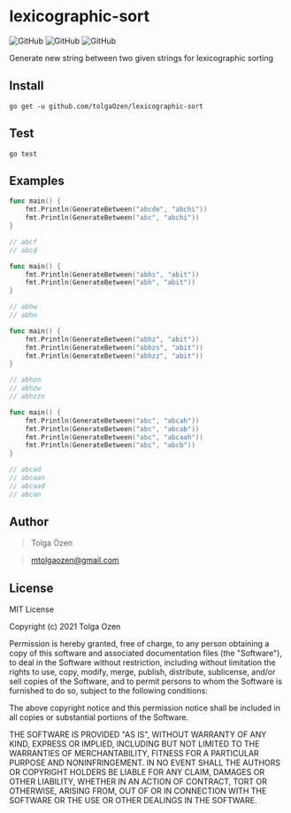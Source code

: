 # lexicographic-sort

![GitHub](https://img.shields.io/github/go-mod/go-version/tolgaOzen/lexicographic-sort)
![GitHub](https://img.shields.io/github/last-commit/tolgaOzen/lexicographic-sort)
![GitHub](https://img.shields.io/github/license/tolgaOzen/lexicographic-sort)

Generate new string between two given strings for lexicographic sorting

## Install
```
go get -u github.com/tolgaOzen/lexicographic-sort
```

## Test
```
go test
```

## Examples

```go
func main() {
    fmt.Println(GenerateBetween("abcde", "abchi"))
    fmt.Println(GenerateBetween("abc", "abchi"))
}

// abcf
// abcd
```

```go
func main() {
    fmt.Println(GenerateBetween("abhs", "abit"))
    fmt.Println(GenerateBetween("abh", "abit"))
}

// abhw
// abhn
```


```go
func main() {
    fmt.Println(GenerateBetween("abhz", "abit"))
    fmt.Println(GenerateBetween("abhzs", "abit"))
    fmt.Println(GenerateBetween("abhzz", "abit"))
}

// abhzn
// abhzw
// abhzzn
```

```go
func main() {
    fmt.Println(GenerateBetween("abc", "abcah"))
    fmt.Println(GenerateBetween("abc", "abcab"))
    fmt.Println(GenerateBetween("abc", "abcaah"))
    fmt.Println(GenerateBetween("abc", "abcb"))
}

// abcad
// abcaan
// abcaad
// abcan
```

## Author
>Tolga Özen

>mtolgaozen@gmail.com

## License

MIT License

Copyright (c) 2021 Tolga Ozen

Permission is hereby granted, free of charge, to any person obtaining a copy
of this software and associated documentation files (the "Software"), to deal
in the Software without restriction, including without limitation the rights
to use, copy, modify, merge, publish, distribute, sublicense, and/or sell
copies of the Software, and to permit persons to whom the Software is
furnished to do so, subject to the following conditions:

The above copyright notice and this permission notice shall be included in all
copies or substantial portions of the Software.

THE SOFTWARE IS PROVIDED "AS IS", WITHOUT WARRANTY OF ANY KIND, EXPRESS OR
IMPLIED, INCLUDING BUT NOT LIMITED TO THE WARRANTIES OF MERCHANTABILITY,
FITNESS FOR A PARTICULAR PURPOSE AND NONINFRINGEMENT. IN NO EVENT SHALL THE
AUTHORS OR COPYRIGHT HOLDERS BE LIABLE FOR ANY CLAIM, DAMAGES OR OTHER
LIABILITY, WHETHER IN AN ACTION OF CONTRACT, TORT OR OTHERWISE, ARISING FROM,
OUT OF OR IN CONNECTION WITH THE SOFTWARE OR THE USE OR OTHER DEALINGS IN THE
SOFTWARE.
